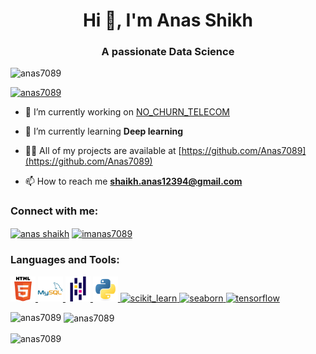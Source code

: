 <h1 align="center">Hi 👋, I'm Anas Shikh</h1>
<h3 align="center">A passionate Data Science</h3>

<p align="left"> <img src="https://komarev.com/ghpvc/?username=anas7089&label=Profile%20views&color=0e75b6&style=flat" alt="anas7089" /> </p>

<p align="left"> <a href="https://github.com/ryo-ma/github-profile-trophy"><img src="https://github-profile-trophy.vercel.app/?username=anas7089" alt="anas7089" /></a> </p>

- 🔭 I’m currently working on [NO_CHURN_TELECOM](https://github.com/Anas7089/NO_CHURN_TELECOM)

- 🌱 I’m currently learning **Deep learning**

- 👨‍💻 All of my projects are available at [https://github.com/Anas7089](https://github.com/Anas7089)

- 📫 How to reach me **shaikh.anas12394@gmail.com**

<h3 align="left">Connect with me:</h3>
<p align="left">
<a href="https://linkedin.com/in/anas shaikh" target="blank"><img align="center" src="https://raw.githubusercontent.com/rahuldkjain/github-profile-readme-generator/master/src/images/icons/Social/linked-in-alt.svg" alt="anas shaikh" height="30" width="40" /></a>
<a href="https://instagram.com/imanas7089" target="blank"><img align="center" src="https://raw.githubusercontent.com/rahuldkjain/github-profile-readme-generator/master/src/images/icons/Social/instagram.svg" alt="imanas7089" height="30" width="40" /></a>
</p>

<h3 align="left">Languages and Tools:</h3>
<p align="left"> <a href="https://www.w3.org/html/" target="_blank" rel="noreferrer"> <img src="https://raw.githubusercontent.com/devicons/devicon/master/icons/html5/html5-original-wordmark.svg" alt="html5" width="40" height="40"/> </a> <a href="https://www.mysql.com/" target="_blank" rel="noreferrer"> <img src="https://raw.githubusercontent.com/devicons/devicon/master/icons/mysql/mysql-original-wordmark.svg" alt="mysql" width="40" height="40"/> </a> <a href="https://pandas.pydata.org/" target="_blank" rel="noreferrer"> <img src="https://raw.githubusercontent.com/devicons/devicon/2ae2a900d2f041da66e950e4d48052658d850630/icons/pandas/pandas-original.svg" alt="pandas" width="40" height="40"/> </a> <a href="https://www.python.org" target="_blank" rel="noreferrer"> <img src="https://raw.githubusercontent.com/devicons/devicon/master/icons/python/python-original.svg" alt="python" width="40" height="40"/> </a> <a href="https://scikit-learn.org/" target="_blank" rel="noreferrer"> <img src="https://upload.wikimedia.org/wikipedia/commons/0/05/Scikit_learn_logo_small.svg" alt="scikit_learn" width="40" height="40"/> </a> <a href="https://seaborn.pydata.org/" target="_blank" rel="noreferrer"> <img src="https://seaborn.pydata.org/_images/logo-mark-lightbg.svg" alt="seaborn" width="40" height="40"/> </a> <a href="https://www.tensorflow.org" target="_blank" rel="noreferrer"> <img src="https://www.vectorlogo.zone/logos/tensorflow/tensorflow-icon.svg" alt="tensorflow" width="40" height="40"/> </a> </p>

<p><img align="left" src="https://github-readme-stats.vercel.app/api/top-langs?username=anas7089&show_icons=true&locale=en&layout=compact" alt="anas7089" /></p>

<p>&nbsp;<img align="center" src="https://github-readme-stats.vercel.app/api?username=anas7089&show_icons=true&locale=en" alt="anas7089" /></p>

<p><img align="center" src="https://github-readme-streak-stats.herokuapp.com/?user=anas7089&" alt="anas7089" /></p>
